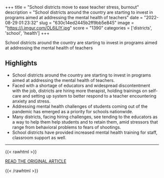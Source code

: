 +++
title = "School districts move to ease teacher stress, burnout"
description = "School districts around the country are starting to invest in programs aimed at addressing the mental health of teachers"
date = "2022-08-29 01:23:32"
slug = "630c14ed2445b2ff9bb5e845"
image = "https://i.imgur.com/OL6iLIY.jpg"
score = "1390"
categories = ['districts', 'school', 'health']
+++

School districts around the country are starting to invest in programs aimed at addressing the mental health of teachers

## Highlights

- School districts around the country are starting to invest in programs aimed at addressing the mental health of teachers.
- Faced with a shortage of educators and widespread discontentment with the job, districts are hiring more therapist, holding trainings on self-care and setting up system to better respond to a teacher encountering anxiety and stress.
- Addressing mental health challenges of students coming out of the pandemic has emerged as a priority for schools nationwide.
- Many districts, facing hiring challenges, see tending to the educators as a way to help them help students and to retain them, amid stressors that range from behavioral problems to fears of shootings.
- School districts have provided increased mental health training for staff, classroom support as well.

---

{{< rawhtml >}}
  <p class="article-category">
    <a target="_blank" href="https://abcnews.go.com/Lifestyle/wireStory/school-districts-move-ease-teacher-stress-burnout-88943739">READ THE ORIGINAL ARTICLE</a>
  </p>
{{< /rawhtml >}}
